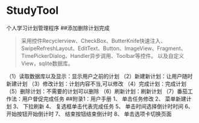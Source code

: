 # StudyTool
个人学习计划管理程序
##添加删除计划完成
>采用控件Recyclerview、CheckBox、ButterKnife快速注入、SwipeRefreshLayout、EditText、Button、ImageView、Fragment、TimePickerDialog、Handler异步调用、Toolbar等控件。
以及自定义View，sqlite数据库。

（1）读取数据库以及显示：显示用户之前的计划
（2）新建新计划：让用户随时新建计划
（3）修改计划：计划内容不当,可以修改
（4）完成计划：完成计划
（5）删除计划：不需要的计划可以删除
（6）刷新计划：刷新计划
（7）番茄工作法：用户督促完成任务
##附录1：用户手册
1、 单击任务修改
2、 菜单新建计划
3、 下拉刷新
4、 复选框单击代表完成任务
5、 单击时间选择倒计时时间
6、 开始按钮开始倒计时
7、 结束按钮结束倒计时
8、 单击选项卡切换页面
